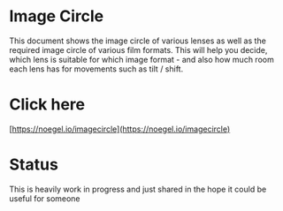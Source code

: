 # Image Circle

This document shows the image circle of various lenses as well as the required image circle of various film formats.
This will help you decide, which lens is suitable for which image format - and also how much room each lens has for movements such as tilt / shift.

# Click here

[https://noegel.io/imagecircle](https://noegel.io/imagecircle)

# Status

This is heavily work in progress and just shared in the hope it could be useful for someone
